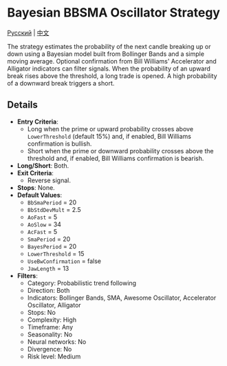 # Bayesian BBSMA Oscillator Strategy
[Русский](README_ru.md) | [中文](README_cn.md)

The strategy estimates the probability of the next candle breaking up or down using a Bayesian model built from Bollinger Bands and a simple moving average. Optional confirmation from Bill Williams' Accelerator and Alligator indicators can filter signals. When the probability of an upward break rises above the threshold, a long trade is opened. A high probability of a downward break triggers a short.

## Details

- **Entry Criteria**:
  - Long when the prime or upward probability crosses above `LowerThreshold` (default 15%) and, if enabled, Bill Williams confirmation is bullish.
  - Short when the prime or downward probability crosses above the threshold and, if enabled, Bill Williams confirmation is bearish.
- **Long/Short**: Both.
- **Exit Criteria**:
  - Reverse signal.
- **Stops**: None.
- **Default Values**:
  - `BbSmaPeriod` = 20
  - `BbStdDevMult` = 2.5
  - `AoFast` = 5
  - `AoSlow` = 34
  - `AcFast` = 5
  - `SmaPeriod` = 20
  - `BayesPeriod` = 20
  - `LowerThreshold` = 15
  - `UseBwConfirmation` = false
  - `JawLength` = 13
- **Filters**:
  - Category: Probabilistic trend following
  - Direction: Both
  - Indicators: Bollinger Bands, SMA, Awesome Oscillator, Accelerator Oscillator, Alligator
  - Stops: No
  - Complexity: High
  - Timeframe: Any
  - Seasonality: No
  - Neural networks: No
  - Divergence: No
  - Risk level: Medium
